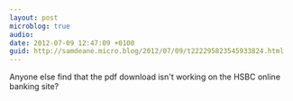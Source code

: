 ```yaml
---
layout: post
microblog: true
audio: 
date: 2012-07-09 12:47:09 +0100
guid: http://samdeane.micro.blog/2012/07/09/t222295823545933824.html
---
```

Anyone else find that the pdf download isn't working on the HSBC online banking site?
